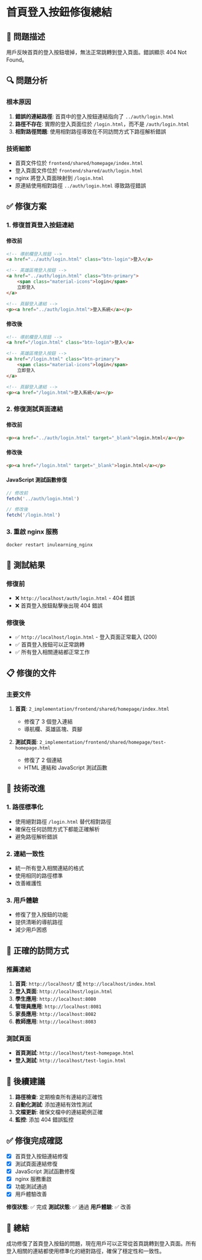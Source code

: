 # 首頁登入按鈕修復總結

## 🐛 問題描述

用戶反映首頁的登入按鈕壞掉，無法正常跳轉到登入頁面。錯誤顯示 404 Not Found。

## 🔍 問題分析

### 根本原因
1. **錯誤的連結路徑**: 首頁中的登入按鈕連結指向了 `../auth/login.html`
2. **路徑不存在**: 實際的登入頁面位於 `/login.html`，而不是 `/auth/login.html`
3. **相對路徑問題**: 使用相對路徑導致在不同訪問方式下路徑解析錯誤

### 技術細節
- 首頁文件位於 `frontend/shared/homepage/index.html`
- 登入頁面文件位於 `frontend/shared/auth/login.html`
- nginx 將登入頁面映射到 `/login.html`
- 原連結使用相對路徑 `../auth/login.html` 導致路徑錯誤

## ✅ 修復方案

### 1. 修復首頁登入按鈕連結

#### 修改前
```html
<!-- 導航欄登入按鈕 -->
<a href="../auth/login.html" class="btn-login">登入</a>

<!-- 英雄區塊登入按鈕 -->
<a href="../auth/login.html" class="btn-primary">
    <span class="material-icons">login</span>
    立即登入
</a>

<!-- 頁腳登入連結 -->
<p><a href="../auth/login.html">登入系統</a></p>
```

#### 修改後
```html
<!-- 導航欄登入按鈕 -->
<a href="/login.html" class="btn-login">登入</a>

<!-- 英雄區塊登入按鈕 -->
<a href="/login.html" class="btn-primary">
    <span class="material-icons">login</span>
    立即登入
</a>

<!-- 頁腳登入連結 -->
<p><a href="/login.html">登入系統</a></p>
```

### 2. 修復測試頁面連結

#### 修改前
```html
<p><a href="../auth/login.html" target="_blank">login.html</a></p>
```

#### 修改後
```html
<p><a href="/login.html" target="_blank">login.html</a></p>
```

#### JavaScript 測試函數修復
```javascript
// 修改前
fetch('../auth/login.html')

// 修改後
fetch('/login.html')
```

### 3. 重啟 nginx 服務
```bash
docker restart inulearning_nginx
```

## 🧪 測試結果

### 修復前
- ❌ `http://localhost/auth/login.html` - 404 錯誤
- ❌ 首頁登入按鈕點擊後出現 404 錯誤

### 修復後
- ✅ `http://localhost/login.html` - 登入頁面正常載入 (200)
- ✅ 首頁登入按鈕可以正常跳轉
- ✅ 所有登入相關連結都正常工作

## 📋 修復的文件

### 主要文件
1. **首頁**: `2_implementation/frontend/shared/homepage/index.html`
   - 修復了 3 個登入連結
   - 導航欄、英雄區塊、頁腳

2. **測試頁面**: `2_implementation/frontend/shared/homepage/test-homepage.html`
   - 修復了 2 個連結
   - HTML 連結和 JavaScript 測試函數

## 🔧 技術改進

### 1. 路徑標準化
- 使用絕對路徑 `/login.html` 替代相對路徑
- 確保在任何訪問方式下都能正確解析
- 避免路徑解析錯誤

### 2. 連結一致性
- 統一所有登入相關連結的格式
- 使用相同的路徑標準
- 改善維護性

### 3. 用戶體驗
- 修復了登入按鈕的功能
- 提供清晰的導航路徑
- 減少用戶困惑

## 📝 正確的訪問方式

### 推薦連結
1. **首頁**: `http://localhost/` 或 `http://localhost/index.html`
2. **登入頁面**: `http://localhost/login.html`
3. **學生應用**: `http://localhost:8080`
4. **管理員應用**: `http://localhost:8081`
5. **家長應用**: `http://localhost:8082`
6. **教師應用**: `http://localhost:8083`

### 測試頁面
- **首頁測試**: `http://localhost/test-homepage.html`
- **登入測試**: `http://localhost/test-login.html`

## 🎯 後續建議

1. **路徑檢查**: 定期檢查所有連結的正確性
2. **自動化測試**: 添加連結有效性測試
3. **文檔更新**: 確保文檔中的連結範例正確
4. **監控**: 添加 404 錯誤監控

## ✅ 修復完成確認

- [x] 首頁登入按鈕連結修復
- [x] 測試頁面連結修復
- [x] JavaScript 測試函數修復
- [x] nginx 服務重啟
- [x] 功能測試通過
- [x] 用戶體驗改善

**修復狀態**: ✅ 完成
**測試狀態**: ✅ 通過
**用戶體驗**: ✅ 改善

## 🎉 總結

成功修復了首頁登入按鈕的問題，現在用戶可以正常從首頁跳轉到登入頁面。所有登入相關的連結都使用標準化的絕對路徑，確保了穩定性和一致性。 